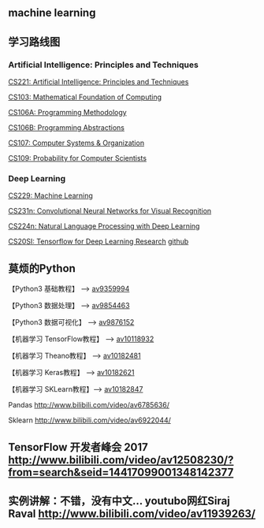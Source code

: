 ## machine learning

## 学习路线图

### Artificial Intelligence: Principles and Techniques
[CS221: Artificial Intelligence: Principles and Techniques](http://web.stanford.edu/class/cs221/)

[CS103: Mathematical Foundation of Computing](https://web.stanford.edu/class/cs103/)

[CS106A: Programming Methodology](https://web.stanford.edu/class/cs106a/)

[CS106B: Programming Abstractions](https://web.stanford.edu/class/cs106b/)

[CS107: Computer Systems & Organization](https://web.stanford.edu/class/cs107/)

[CS109: Probability for Computer Scientists](https://web.stanford.edu/class/cs109/)

### Deep Learning
[CS229: Machine Learning](http://cs229.stanford.edu/)

[CS231n: Convolutional Neural Networks for Visual Recognition](http://cs231n.stanford.edu/)

[CS224n: Natural Language Processing with Deep Learning](https://web.stanford.edu/class/cs224n/)

[CS20SI: Tensorflow for Deep Learning Research](https://web.stanford.edu/class/cs20si/) [github](https://github.com/chiphuyen/stanford-tensorflow-tutorials)

## 莫烦的Python 

【Python3 基础教程】 --> [av9359994](http://www.bilibili.com/video/av9359994)

【Python3 数据处理】 --> [av9854463](http://www.bilibili.com/video/av9854463)

【Python3 数据可视化】 --> [av9876152](http://www.bilibili.com/video/av9876152)

【机器学习 TensorFlow教程】 --> [av10118932](http://www.bilibili.com/video/av10118932)

【机器学习 Theano教程】 --> [av10182481](http://www.bilibili.com/video/av10182481)

【机器学习 Keras教程】 --> [av10182621](http://www.bilibili.com/video/av10182621)

【机器学习 SKLearn教程】--> [av10182847](http://www.bilibili.com/video/av10182847)

Pandas <http://www.bilibili.com/video/av6785636/>

Sklearn <http://www.bilibili.com/video/av6922044/>


## TensorFlow 开发者峰会 2017 <http://www.bilibili.com/video/av12508230/?from=search&seid=14417099001348142377>

## 实例讲解：不错，没有中文... youtubo网红Siraj Raval <http://www.bilibili.com/video/av11939263/>
